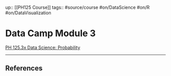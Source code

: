 up::  [[PH125 Course]]
tags:: #source/course #on/DataScience #on/R #on/DataVisualization

# Data Camp Module 3


[PH 125.3x Data Science: Probability](https://learning.edx.org/course/course-v1:HarvardX+PH125.3x+3T2022/home)





---
## References
